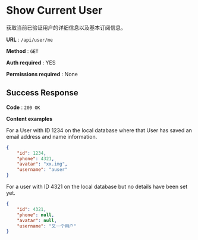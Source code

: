# Show Current User

获取当前已验证用户的详细信息以及基本订阅信息。

**URL** : `/api/user/me`

**Method** : `GET`

**Auth required** : YES

**Permissions required** : None

## Success Response

**Code** : `200 OK`

**Content examples**

For a User with ID 1234 on the local database where that User has saved an
email address and name information.

```json
{
    "id": 1234,
    "phone": 4321,
    "avatar": "xx.img",
    "username": "auser"
}
```

For a user with ID 4321 on the local database but no details have been set yet.

```json
{
    "id": 4321,
    "phone": null,
    "avatar": null,
    "username": "又一个用户"
}
```